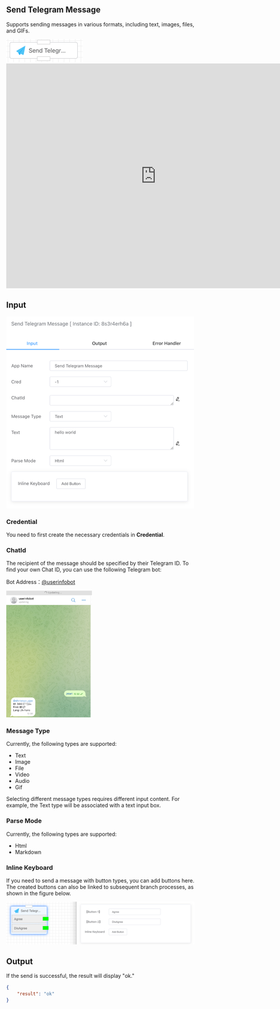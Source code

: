 ## Send Telegram Message

Supports sending messages in various formats, including text, images, files, and GIFs.

<img src="./img/send-telegram-msg-menu.png" alt="image-20241013162338558" style="zoom:50%;" />

<iframe 
    width="800" 
    height="600" 
    src="https://www.youtube.com/embed/nCGqKR3TJTs"  frameborder="0" 
    allow="accelerometer; autoplay; encrypted-media; gyroscope; picture-in-picture" 
    allowfullscreen>
</iframe>

## Input

<img src="./img/send-telegram-msg-input-parameter.png" alt="image-20241013162426835" style="zoom:50%;" />



### Credential

You need to first create the necessary credentials in **Credential**.



### ChatId

The recipient of the message should be specified by their Telegram ID. To find your own Chat ID, you can use the following Telegram bot:

Bot Address：[@userinfobot](https://telegram.me/userinfobot)

<img src="./zh/img/send-telegram-msg-get-chatid.png" alt="image-20240921100823129" style="zoom: 33%;" />



### Message Type

Currently, the following types are supported:

- Text
- Image
- File
- Video
- Audio
- Gif

Selecting different message types requires different input content. For example, the Text type will be associated with a text input box.



### Parse Mode

Currently, the following types are supported:

- Html
- Markdown



### Inline Keyboard

If you need to send a message with button types, you can add buttons here. The created buttons can also be linked to subsequent branch processes, as shown in the figure below.

<img src="./img/send-telegram-msg-inline-keyboard.png" alt="image-20241013162900166" style="zoom:50%;" />



## Output

If the send is successful, the result will display "ok."

```json
{
    "result": "ok"
}
```

